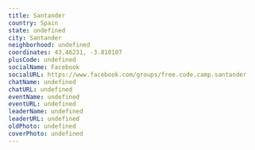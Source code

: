 ```yaml
---
title: Santander
country: Spain
state: undefined
city: Santander
neighborhood: undefined
coordinates: 43.46231, -3.810107
plusCode: undefined
socialName: Facebook
socialURL: https://www.facebook.com/groups/free.code.camp.santander
chatName: undefined
chatURL: undefined
eventName: undefined
eventURL: undefined
leaderName: undefined
leaderURL: undefined
oldPhoto: undefined
coverPhoto: undefined
---
```

